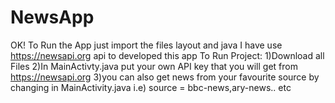 # NewsApp
OK! To Run the App just import the files layout and java
I have use https://newsapi.org api to developed this app
To Run Project:
1)Download all Files
2)In MainActivty.java put your own API key that you will get from https://newsapi.org
3)you can also get news from your favourite source by changing in  MainActivity.java 
i.e) source = bbc-news,ary-news.. etc
